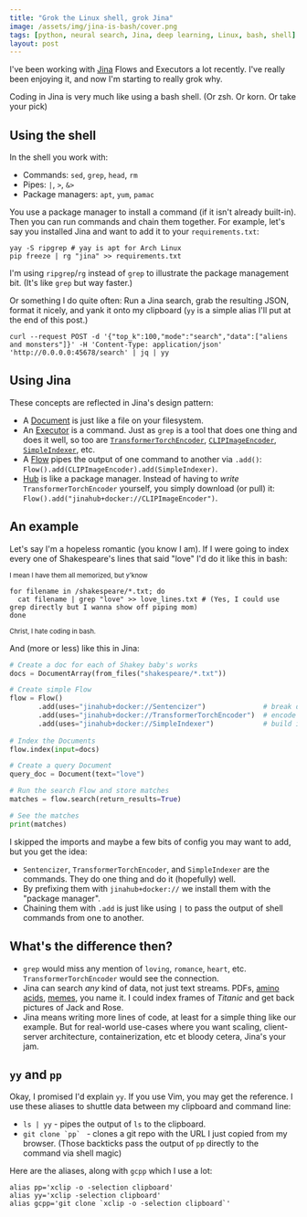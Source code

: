 ```yaml
---
title: "Grok the Linux shell, grok Jina"
image: /assets/img/jina-is-bash/cover.png
tags: [python, neural search, Jina, deep learning, Linux, bash, shell]
layout: post
---
```


I've been working with [Jina](https://github.com/jina-ai/jina/) Flows and Executors a lot recently. I've really been enjoying it, and now I'm starting to really grok why.

Coding in Jina is very much like using a bash shell. (Or zsh. Or korn. Or take your pick)

## Using the shell

In the shell you work with:

- Commands: `sed`, `grep`, `head`, `rm`
- Pipes: `|`, `>`, `&>`
- Package managers: `apt`, `yum`, `pamac`

You use a package manager to install a command (if it isn't already built-in). Then you can run commands and chain them together. For example, let's say you installed Jina and want to add it to your `requirements.txt`:

```shell
yay -S ripgrep # yay is apt for Arch Linux
pip freeze | rg "jina" >> requirements.txt
```

I'm using `ripgrep`/`rg` instead of `grep` to illustrate the package management bit. (It's like `grep` but way faster.)

Or something I do quite often: Run a Jina search, grab the resulting JSON, format it nicely, and yank it onto my clipboard (`yy` is a simple alias I'll put at the end of this post.)

```shell
curl --request POST -d '{"top_k":100,"mode":"search","data":["aliens and monsters"]}' -H 'Content-Type: application/json' 'http://0.0.0.0:45678/search' | jq | yy
```

## Using Jina

These concepts are reflected in Jina's design pattern:

- A [Document](https://docs.jina.ai/fundamentals/document/) is just like a file on your filesystem.
- An [Executor](https://docs.jina.ai/fundamentals/executor/) is a command. Just as `grep` is a tool that does one thing and does it well, so too are [`TransformerTorchEncoder`](https://hub.jina.ai/executor/u9pqs8eb), [`CLIPImageEncoder`](https://hub.jina.ai/executor/0hnlmu3q), [`SimpleIndexer`](https://hub.jina.ai/executor/zb38xlt4), etc.
- A [Flow](https://docs.jina.ai/fundamentals/flow/) pipes the output of one command to another via `.add()`: `Flow().add(CLIPImageEncoder).add(SimpleIndexer)`.
- [Hub](https://hub.jina.ai) is like a package manager. Instead of having to *write* `TransformerTorchEncoder` yourself, you simply download (or pull) it: `Flow().add("jinahub+docker://CLIPImageEncoder")`.

## An example

Let's say I'm a hopeless romantic (you know I am). If I were going to index every one of Shakespeare's lines that said "love" I'd do it like this in bash:

<span style="font-size: 80%">I mean I have them all memorized, but y'know</span>

```shell
for filename in /shakespeare/*.txt; do
  cat filename | grep "love" >> love_lines.txt # (Yes, I could use grep directly but I wanna show off piping mom)
done
```

<span style="font-size: 80%">Christ, I hate coding in bash.</span>

And (more or less) like this in Jina:

```python
# Create a doc for each of Shakey baby's works
docs = DocumentArray(from_files("shakespeare/*.txt"))

# Create simple Flow
flow = Flow()
       .add(uses="jinahub+docker://Sentencizer")              # break down into sentences
       .add(uses="jinahub+docker://TransformerTorchEncoder")  # encode into vectors
       .add(uses="jinahub+docker://SimpleIndexer")            # build index
       
# Index the Documents
flow.index(input=docs)

# Create a query Document
query_doc = Document(text="love")

# Run the search Flow and store matches
matches = flow.search(return_results=True)

# See the matches
print(matches)
```

I skipped the imports and maybe a few bits of config you may want to add, but you get the idea:

- `Sentencizer`, `TransformerTorchEncoder`, and `SimpleIndexer` are the commands. They do one thing and do it (hopefully) well.
- By prefixing them with `jinahub+docker://` we install them with the "package manager".
- Chaining them with `.add` is just like using `|` to pass the output of shell commands from one to another.

## What's the difference then?

- `grep` would miss any mention of `loving`, `romance`, `heart`, etc. `TransformerTorchEncoder` would see the connection.
- Jina can search *any* kind of data, not just text streams. PDFs, [amino acids](https://github.com/georgeamccarthy/protein_search), [memes](http://examples.jina.ai/memes), you name it. I could index frames of *Titanic* and get back pictures of Jack and Rose.
- Jina means writing more lines of code, at least for a simple thing like our example. But for real-world use-cases where you want scaling, client-server architecture, containerization, etc et bloody cetera, Jina's your jam.

## `yy` and `pp`

Okay, I promised I'd explain `yy`. If you use Vim, you may get the reference. I use these aliases to shuttle data between my clipboard and command line:

- `ls | yy` - pipes the output of `ls` to the clipboard.
- ``git clone `pp` `` - clones a git repo with the URL I just copied from my browser. (Those backticks pass the output of `pp` directly to the command via shell magic)

Here are the aliases, along with `gcpp` which I use a lot:

```shell
alias pp='xclip -o -selection clipboard'
alias yy='xclip -selection clipboard'
alias gcpp='git clone `xclip -o -selection clipboard`'
```
